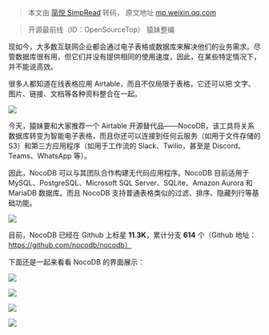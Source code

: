 > 本文由 [简悦 SimpRead](http://ksria.com/simpread/) 转码， 原文地址 [mp.weixin.qq.com](https://mp.weixin.qq.com/s?__biz=MjM5NTY1MjY0MQ==&mid=2650805050&idx=5&sn=66112b71c4b5fcb3098bd0249333537b&chksm=bd0186748a760f62028aa3f1ac28fdfce2871969e558261691888e4b5668c4c12eec21b17394&mpshare=1&scene=1&srcid=0609d1yif9pICKJec90Pe81F&sharer_sharetime=1623232386345&sharer_shareid=7fece245937ac96f04f0fb8e1311fff1#rd)

> 开源最前线（ID：OpenSourceTop） 猿妹整编

现如今，大多数互联网企业都会通过电子表格或数据库来解决他们的业务需求。尽管数据库很有用，但它们并没有提供相同的使用速度，因此，在某些特定情况下，并不能说高效。

很多人都知道在线表格应用 Airtable，而且不仅局限于表格，它还可以把 文字、图片、链接、文档等各种资料整合在一起。

![](https://mmbiz.qpic.cn/sz_mmbiz_png/kOTNkic5gVBGWicNc8XC0scKSg0RDuQPkXcKsDvEXlzTpogsc7gRsiaQbUQdnDCR3BEwNjSIhqIdZxQDV53hMLZ4Q/640?wx_fmt=png)

今天，猿妹要和大家推荐一个 Airtable 开源替代品——NocoDB，该工具将关系数据库转变为智能电子表格，而且你还可以连接到任何云服务（如用于文件存储的 S3）和第三方应用程序（如用于工作流的 Slack、Twilio，甚至是 Discord、Teams、WhatsApp 等）。

因此，NocoDB 可以与其团队合作构建无代码应用程序。NocoDB 目前适用于 MySQL、PostgreSQL、Microsoft SQL Server、SQLite、Amazon Aurora 和 MariaDB 数据库。而且 NocoDB 支持普通表格类似的过滤、排序、隐藏列行等基础功能。

![](https://mmbiz.qpic.cn/sz_mmbiz_png/kOTNkic5gVBGWicNc8XC0scKSg0RDuQPkX49ITwCJonRmZq1rwVfAUtIkDqgGiblGa15ONHFJhsudzdgMZpfWO6Nw/640?wx_fmt=png)

目前，NocoDB 已经在 Github 上标星 **11.3K**，累计分支 **614** 个（Github 地址：https://github.com/nocodb/nocodb）

下面还是一起来看看 NocoDB 的界面展示：

![](https://mmbiz.qpic.cn/sz_mmbiz_png/kOTNkic5gVBGWicNc8XC0scKSg0RDuQPkXtYWwicOnuIaluhL0JVP3XRHVkkJVJCqZvoeXU8DUbZxJ9gEeCpEVJxA/640?wx_fmt=png)

![](https://mmbiz.qpic.cn/sz_mmbiz_png/kOTNkic5gVBGWicNc8XC0scKSg0RDuQPkXtOiaACmoX5N1AZEm5CjRXrVhAibfOJK838c4skkica63obnTiagibILJcjg/640?wx_fmt=png)

![](https://mmbiz.qpic.cn/sz_mmbiz_png/kOTNkic5gVBGWicNc8XC0scKSg0RDuQPkXbYZQ0ichGcUWvtsL01v0myBPV2DRRmJSlW2hZ5VnaRlwGqgcgXzcp4g/640?wx_fmt=png)  

![](https://mmbiz.qpic.cn/sz_mmbiz_png/kOTNkic5gVBGWicNc8XC0scKSg0RDuQPkXby8MvfM1XMQGutgd8ksNPuCatic3DIWwr6LmJZIgXmnl9RvNiaAymUibg/640?wx_fmt=png)